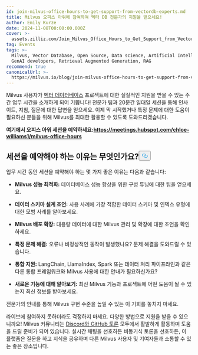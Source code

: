 ```yaml
---
id: join-milvus-office-hours-to-get-support-from-vectordb-experts.md
title: Milvus 오피스 아워에 참여하여 벡터 DB 전문가의 지원을 받으세요!
author: Emily Kurze
date: 2024-11-08T00:00:00.000Z
cover: >-
  assets.zilliz.com/Join_Milvus_Office_Hours_to_Get_Support_from_Vector_DB_Experts_1_64f88f0607.png
tag: Events
tags: >-
  Milvus, Vector Database, Open Source, Data science, Artificial Intelligence,
  GenAI developers, Retrieval Augmented Generation, RAG
recommend: true
canonicalUrl: >-
  https://milvus.io/blog/join-milvus-office-hours-to-get-support-from-vectordb-experts.md
---
```

<p>Milvus 사용자가 <a href="https://zilliz.com/learn/what-is-vector-database">벡터 데이터베이스</a> 프로젝트에 대한 실질적인 지원을 받을 수 있는 주간 업무 시간을 소개하게 되어 기쁩니다! 전문가 팀과 20분간 일대일 세션을 통해 인사이트, 지침, 질문에 대한 답변을 얻으세요. 이제 막 시작했거나 특정 문제에 대한 도움이 필요하신 분들을 위해 Milvus를 최대한 활용할 수 있도록 도와드리겠습니다.</p>
<p><strong>여기에서 오피스 아워 세션을 예약하세요:<a href="https://meetings.hubspot.com/chloe-williams1/milvus-office-hours">https://meetings.hubspot.com/chloe-williams1/milvus-office-hours</a></strong></p>
<h2 id="Why-Book-a-Session" class="common-anchor-header">세션을 예약해야 하는 이유는 무엇인가요?<button data-href="#Why-Book-a-Session" class="anchor-icon" translate="no">
      <svg translate="no"
        aria-hidden="true"
        focusable="false"
        height="20"
        version="1.1"
        viewBox="0 0 16 16"
        width="16"
      >
        <path
          fill="#0092E4"
          fill-rule="evenodd"
          d="M4 9h1v1H4c-1.5 0-3-1.69-3-3.5S2.55 3 4 3h4c1.45 0 3 1.69 3 3.5 0 1.41-.91 2.72-2 3.25V8.59c.58-.45 1-1.27 1-2.09C10 5.22 8.98 4 8 4H4c-.98 0-2 1.22-2 2.5S3 9 4 9zm9-3h-1v1h1c1 0 2 1.22 2 2.5S13.98 12 13 12H9c-.98 0-2-1.22-2-2.5 0-.83.42-1.64 1-2.09V6.25c-1.09.53-2 1.84-2 3.25C6 11.31 7.55 13 9 13h4c1.45 0 3-1.69 3-3.5S14.5 6 13 6z"
        ></path>
      </svg>
    </button></h2><p>업무 시간 동안 세션을 예약해야 하는 몇 가지 좋은 이유는 다음과 같습니다:</p>
<ul>
<li><p><strong>Milvus 성능 최적화:</strong> 데이터베이스 성능 향상을 위한 구성 튜닝에 대한 팁을 얻으세요.</p></li>
<li><p><strong>데이터 스키마 설계 조언:</strong> 사용 사례에 가장 적합한 데이터 스키마 및 인덱스 유형에 대한 모범 사례를 알아보세요.</p></li>
<li><p><strong>Milvus 배포 확장:</strong> 대용량 데이터에 대한 Milvus 관리 및 확장에 대한 조언을 확인하세요.</p></li>
<li><p><strong>특정 문제 해결:</strong> 오류나 비정상적인 동작이 발생했나요? 문제 해결을 도와드릴 수 있습니다.</p></li>
<li><p><strong>통합 지원:</strong> LangChain, LlamaIndex, Spark 또는 데이터 처리 파이프라인과 같은 다른 통합 프레임워크와 Milvus 사용에 대한 안내가 필요하신가요?</p></li>
<li><p><strong>새로운 기능에 대해 알아보기:</strong> 최신 Milvus 기능과 프로젝트에 어떤 도움이 될 수 있는지 최신 정보를 받아보세요.</p></li>
</ul>
<p>전문가의 안내를 통해 Milvus 구현 수준을 높일 수 있는 이 기회를 놓치지 마세요.</p>
<p>라이브에 참여하지 못하더라도 걱정하지 마세요. 다양한 방법으로 지원을 받을 수 있으니까요! Milvus 커뮤니티는 <a href="https://discord.com/invite/8uyFbECzPX">Discord와</a><a href="https://github.com/search?q=milvus&amp;type=discussions"> GitHub 토론</a> 모두에서 활발하게 활동하며 도움을 드릴 준비가 되어 있습니다. 실시간 채팅을 선호하든 비동기식 토론을 선호하든, 이 플랫폼은 질문을 하고 지식을 공유하며 다른 Milvus 사용자 및 기여자들과 소통할 수 있는 좋은 장소입니다.</p>
